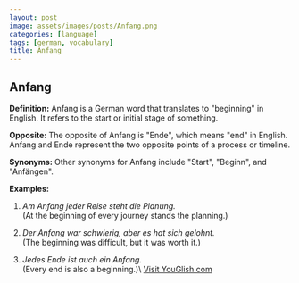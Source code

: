 ```yaml
---
layout: post
image: assets/images/posts/Anfang.png
categories: [language]
tags: [german, vocabulary]
title: Anfang
---
```


## Anfang

**Definition:** Anfang is a German word that translates to "beginning" in English. It refers to the start or initial stage of something.

**Opposite:** The opposite of Anfang is "Ende", which means "end" in English. Anfang and Ende represent the two opposite points of a process or timeline.

**Synonyms:** Other synonyms for Anfang include "Start", "Beginn", and "Anfängen".

**Examples:**

1. *Am Anfang jeder Reise steht die Planung.*  
   (At the beginning of every journey stands the planning.)

2. *Der Anfang war schwierig, aber es hat sich gelohnt.*  
   (The beginning was difficult, but it was worth it.)

3. *Jedes Ende ist auch ein Anfang.*  
   (Every end is also a beginning.)\ <a id="yg-widget-0" class="youglish-widget" data-query="Anfang" data-lang="german" data-components="8412" data-auto-start="0" data-bkg-color="theme_light" data-title="How%20to%20pronounce%20Anfang%20in%20German"  rel="nofollow" href="https://youglish.com">Visit YouGlish.com</a><script async src="https://youglish.com/public/emb/widget.js" charset="utf-8"></script>